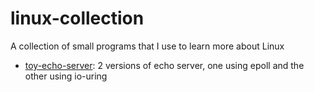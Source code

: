 # linux-collection
A collection of small programs that I use to learn more about Linux

- [toy-echo-server](./toy-echo-server/): 2 versions of echo server, one using
epoll and the other using io-uring
